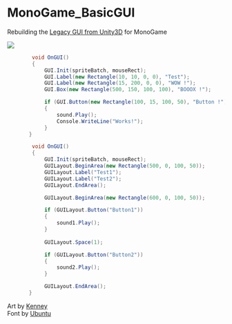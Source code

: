 # MonoGame_BasicGUI
Rebuilding the [Legacy GUI from Unity3D](http://docs.unity3d.com/462/Documentation/Manual/gui-Basics.html) for MonoGame

![](https://cloud.githubusercontent.com/assets/1466920/13226860/f7430764-d993-11e5-8687-4e2555abc24f.PNG)

```C#
        void OnGUI()
        {
            GUI.Init(spriteBatch, mouseRect);
            GUI.Label(new Rectangle(10, 10, 0, 0), "Test");
            GUI.Label(new Rectangle(15, 200, 0, 0), "WOW !");
            GUI.Box(new Rectangle(500, 150, 100, 100), "BOOOX !");

            if (GUI.Button(new Rectangle(100, 15, 100, 50), "Button !"))
            {
                sound.Play();
                Console.WriteLine("Works!");
            }
       }
```

```C#
        void OnGUI()
        {
            GUI.Init(spriteBatch, mouseRect);
            GUILayout.BeginArea(new Rectangle(500, 0, 100, 50));
            GUILayout.Label("Test1");
            GUILayout.Label("Test2");
            GUILayout.EndArea();

            GUILayout.BeginArea(new Rectangle(600, 0, 100, 50));

            if (GUILayout.Button("Button1"))
            {
                sound1.Play();
            }
            
            GUILayout.Space(1);

            if (GUILayout.Button("Button2"))
            {
                sound2.Play();
            }

            GUILayout.EndArea();
       }
```
Art by [Kenney](http://opengameart.org/content/ui-pack)
<br/>
Font by [Ubuntu](http://font.ubuntu.com/)